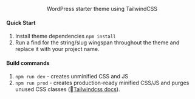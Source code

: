 <p align="center">WordPress starter theme using TailwindCSS</p>


#### Quick Start
1. Install theme dependencies
`npm install`
2. Run a find for the string/slug wingspan throughout the theme and replace it with your project name.

#### Build commands
1. `npm run dev` - creates unminified CSS and JS
2. `npm run prod` - creates production-ready minified CSS/JS and purges unused CSS classes (📖[Tailwindcss docs](https://tailwindcss.com/docs/controlling-file-size/)).
